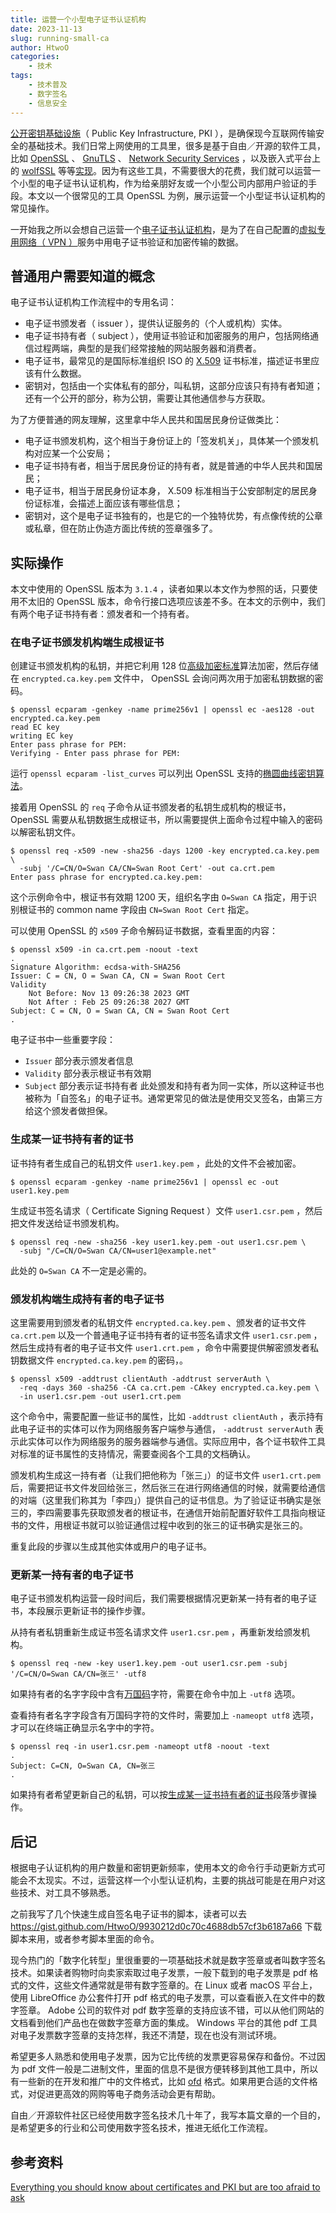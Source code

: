 ```yaml
---
title: 运营一个小型电子证书认证机构
date: 2023-11-13
slug: running-small-ca
author: HtwoO
categories:
    - 技术
tags:
    - 技术普及
    - 数字签名
    - 信息安全
---
```


[公开密钥基础设施](https://en.wikipedia.org/wiki/Public_key_infrastructure)（ Public Key Infrastructure, PKI ），是确保现今互联网传输安全的基础技术。我们日常上网使用的工具里，很多是基于自由／开源的软件工具，比如 [OpenSSL](https://www.openssl.org/) 、 [GnuTLS](http://gnutls.org/) 、 [Network Security Services](https://developer.mozilla.org/en-US/docs/NSS) ，以及嵌入式平台上的 [wolfSSL](https://github.com/wolfSSL/wolfssl) 等等[实现](https://en.wikipedia.org/wiki/Comparison_of_TLS_implementations)。因为有这些工具，不需要很大的花费，我们就可以运营一个小型的电子证书认证机构，作为给亲朋好友或一个小型公司内部用户验证的手段。本文以一个很常见的工具 OpenSSL 为例，展示运营一个小型证书认证机构的常见操作。

一开始我之所以会想自己运营一个[电子证书认证机构](https://zh.wikipedia.org/wiki/%E6%95%B0%E5%AD%97%E8%AF%81%E4%B9%A6%E8%AE%A4%E8%AF%81%E6%9C%BA%E6%9E%84)，是为了在自己配置的[虚拟专用网络（ VPN ）](https://zh.wikipedia.org/wiki/虚拟专用网)服务中用电子证书验证和加密传输的数据。

## 普通用户需要知道的概念

电子证书认证机构工作流程中的专用名词：
 - 电子证书颁发者（ issuer ），提供认证服务的（个人或机构）实体。
 - 电子证书持有者（ subject ），使用证书验证和加密服务的用户，包括网络通信过程两端，典型的是我们经常接触的网站服务器和消费者。
 - 电子证书，最常见的是国际标准组织 ISO 的 [X.509](https://zh.wikipedia.org/wiki/X.509) 证书标准，描述证书里应该有什么数据。
 - 密钥对，包括由一个实体私有的部分，叫私钥，这部分应该只有持有者知道；还有一个公开的部分，称为公钥，需要让其他通信参与方获取。

为了方便普通的网友理解，这里拿中华人民共和国居民身份证做类比：
 - 电子证书颁发机构，这个相当于身份证上的「签发机关」，具体某一个颁发机构对应某一个公安局；
 - 电子证书持有者，相当于居民身份证的持有者，就是普通的中华人民共和国居民；
 - 电子证书，相当于居民身份证本身， X.509 标准相当于公安部制定的居民身份证标准，会描述上面应该有哪些信息；
 - 密钥对，这个是电子证书独有的，也是它的一个独特优势，有点像传统的公章或私章，但在防止伪造方面比传统的签章强多了。

## 实际操作

本文中使用的 OpenSSL 版本为 `3.1.4` ，读者如果以本文作为参照的话，只要使用不太旧的 OpenSSL 版本，命令行接口选项应该差不多。在本文的示例中，我们有两个电子证书持有者：颁发者和一个持有者。

### 在电子证书颁发机构端生成根证书

创建证书颁发机构的私钥，并把它利用 128 位[高级加密标准](https://zh.wikipedia.org/wiki/高级加密标准)算法加密，然后存储在 `encrypted.ca.key.pem` 文件中， OpenSSL 会询问两次用于加密私钥数据的密码。
``` shell
$ openssl ecparam -genkey -name prime256v1 | openssl ec -aes128 -out encrypted.ca.key.pem
read EC key
writing EC key
Enter pass phrase for PEM:
Verifying - Enter pass phrase for PEM:
```
运行 `openssl ecparam -list_curves` 可以列出 OpenSSL 支持的[椭圆曲线密钥算法](https://zh.wikipedia.org/wiki/椭圆曲线密码学)。

接着用 OpenSSL 的 `req` 子命令从证书颁发者的私钥生成机构的根证书， OpenSSL 需要从私钥数据生成根证书，所以需要提供上面命令过程中输入的密码以解密私钥文件。
``` shell
$ openssl req -x509 -new -sha256 -days 1200 -key encrypted.ca.key.pem \
  -subj '/C=CN/O=Swan CA/CN=Swan Root Cert' -out ca.crt.pem
Enter pass phrase for encrypted.ca.key.pem:
```
这个示例命令中，根证书有效期 1200 天，组织名字由 `O=Swan CA` 指定，用于识别根证书的 common name 字段由 `CN=Swan Root Cert` 指定。

可以使用 OpenSSL 的 `x509` 子命令解码证书数据，查看里面的内容：

``` shell
$ openssl x509 -in ca.crt.pem -noout -text
.
Signature Algorithm: ecdsa-with-SHA256
Issuer: C = CN, O = Swan CA, CN = Swan Root Cert
Validity
    Not Before: Nov 13 09:26:38 2023 GMT
    Not After : Feb 25 09:26:38 2027 GMT
Subject: C = CN, O = Swan CA, CN = Swan Root Cert
.
```
电子证书中一些重要字段：
 - `Issuer` 部分表示颁发者信息
 - `Validity` 部分表示根证书有效期
 - `Subject` 部分表示证书持有者
此处颁发和持有者为同一实体，所以这种证书也被称为「自签名」的电子证书。通常更常见的做法是使用交叉签名，由第三方给这个颁发者做担保。

### 生成某一证书持有者的证书

证书持有者生成自己的私钥文件 `user1.key.pem` ，此处的文件不会被加密。

``` shell
$ openssl ecparam -genkey -name prime256v1 | openssl ec -out user1.key.pem
```

生成证书签名请求（ Certificate Signing Request ）文件 `user1.csr.pem` ，然后把文件发送给证书颁发机构。
``` shell
$ openssl req -new -sha256 -key user1.key.pem -out user1.csr.pem \
  -subj "/C=CN/O=Swan CA/CN=user1@example.net"
```
此处的 `O=Swan CA` 不一定是必需的。

### 颁发机构端生成持有者的电子证书

这里需要用到颁发者的私钥文件 `encrypted.ca.key.pem` 、颁发者的证书文件 `ca.crt.pem` 以及一个普通电子证书持有者的证书签名请求文件 `user1.csr.pem` ，然后生成持有者的电子证书文件 `user1.crt.pem` ，命令中需要提供解密颁发者私钥数据文件 `encrypted.ca.key.pem` 的密码，。
``` shell
$ openssl x509 -addtrust clientAuth -addtrust serverAuth \
  -req -days 360 -sha256 -CA ca.crt.pem -CAkey encrypted.ca.key.pem \
  -in user1.csr.pem -out user1.crt.pem
```
这个命令中，需要配置一些证书的属性，比如 `-addtrust clientAuth` ，表示持有此电子证书的实体可以作为网络服务客户端参与通信， `-addtrust serverAuth` 表示此实体可以作为网络服务的服务器端参与通信。实际应用中，各个证书软件工具对标准的证书属性的支持情况，需要查阅各个工具的文档确认。

颁发机构生成这一持有者（让我们把他称为「张三」）的证书文件 `user1.crt.pem` 后，需要把证书文件发回给张三，然后张三在进行网络通信的时候，就需要给通信的对端（这里我们称其为「李四」）提供自己的证书信息。为了验证证书确实是张三的，李四需要事先获取颁发者的根证书，在通信开始前配置好软件工具指向根证书的文件，用根证书就可以验证通信过程中收到的张三的证书确实是张三的。

重复此段的步骤以生成其他实体或用户的电子证书。

### 更新某一持有者的电子证书

电子证书颁发机构运营一段时间后，我们需要根据情况更新某一持有者的电子证书，本段展示更新证书的操作步骤。

从持有者私钥重新生成证书签名请求文件 `user1.csr.pem` ，再重新发给颁发机构。
``` shell
$ openssl req -new -key user1.key.pem -out user1.csr.pem -subj '/C=CN/O=Swan CA/CN=张三' -utf8
```
如果持有者的名字字段中含有[万国码](https://zh.wikipedia.org/wiki/Unicode)字符，需要在命令中加上 `-utf8` 选项。

查看持有者名字字段含有万国码字符的文件时，需要加上 `-nameopt utf8` 选项，才可以在终端正确显示名字中的字符。
``` shell
$ openssl req -in user1.csr.pem -nameopt utf8 -noout -text
.
Subject: C=CN, O=Swan CA, CN=张三
.
```

如果持有者希望更新自己的私钥，可以按[生成某一证书持有者的证书](#生成某一证书持有者的证书)段落步骤操作。

## 后记

根据电子认证机构的用户数量和密钥更新频率，使用本文的命令行手动更新方式可能会不太现实。不过，运营这样一个小型认证机构，主要的挑战可能是在用户对这些技术、对工具不够熟悉。

之前我写了几个快速生成自签名电子证书的脚本，读者可以去 https://gist.github.com/HtwoO/9930212d0c70c4688db57cf3b6187a66 下载脚本来用，或者参考脚本里面的命令。

现今热门的「数字化转型」里很重要的一项基础技术就是数字签章或者叫数字签名技术。如果读者购物时向卖家索取过电子发票，一般下载到的电子发票是 pdf 格式的文件，这些文件通常就是带有数字签章的。在 Linux 或者 macOS 平台上，使用 LibreOffice 办公套件打开 pdf 格式的电子发票，可以查看嵌入在文件中的数字签章。 Adobe 公司的软件对 pdf 数字签章的支持应该不错，可以从他们网站的文档看到他们产品也在做数字签章方面的集成。 Windows 平台的其他 pdf 工具对电子发票数字签章的支持怎样，我还不清楚，现在也没有测试环境。

希望更多人熟悉和使用电子发票，因为它比传统的发票更容易保存和备份。不过因为 pdf 文件一般是二进制文件，里面的信息不是很方便转移到其他工具中，所以有一些新的在开发和推广中的文件格式，比如 [ofd](https://github.com/ofdrw/ofdrw) 格式。如果用更合适的文件格式，对促进更高效的网购等电子商务活动会更有帮助。

自由／开源软件社区已经使用数字签名技术几十年了，我写本篇文章的一个目的，是希望更多的行业和公司使用数字签名技术，推进无纸化工作流程。

## 参考资料
[Everything you should know about certificates and PKI but are too afraid to ask](https://smallstep.com/blog/everything-pki/)

